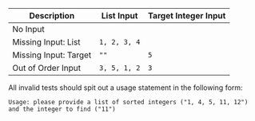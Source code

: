 | Description           | List Input   | Target Integer Input |
| --------------------- | ------------ | -------------------- |
| No Input              |              |                      |
| Missing Input: List   | `1, 2, 3, 4` |                      |
| Missing Input: Target | `""`         | `5`                  |
| Out of Order Input    | `3, 5, 1, 2` | `3`                  |

All invalid tests should spit out a usage statement in the following
form: 

```
Usage: please provide a list of sorted integers ("1, 4, 5, 11, 12") and the integer to find ("11")
```
